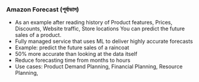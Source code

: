 ### Amazon Forecast (পূর্বাভাস)
- As an example after reading history of Product features, Prices, Discounts, Website traffic, Store locations You can predict the future sales of a product.
- Fully managed service that uses ML to deliver highly accurate forecasts
- Example: predict the future sales of a raincoat
- 50% more accurate than looking at the data itself
- Reduce forecasting time from months to hours
- Use cases: Product Demand Planning, Financial Planning, Resource Planning,
